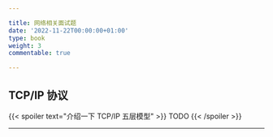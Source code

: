 ```yaml
---

title: 网络相关面试题
date: '2022-11-22T00:00:00+01:00'
type: book
weight: 3
commentable: true

---
```


## TCP/IP 协议

{{< spoiler text="介绍一下 TCP/IP 五层模型" >}}
TODO
{{< /spoiler >}}

---